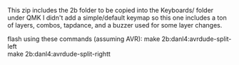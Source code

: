 This zip includes the 2b folder to be copied into the Keyboards/ folder under QMK
I didn't add a simple/default keymap
so this one includes a ton of layers, combos, tapdance, and a buzzer used for some layer changes.

flash using these commands (assuming AVR):
make 2b:danl4:avrdude-split-left        
make 2b:danl4:avrdude-split-rightt        

